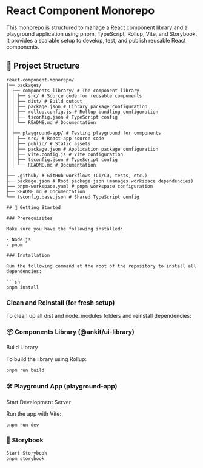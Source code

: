 # React Component Monorepo

This monorepo is structured to manage a React component library and a playground application using pnpm, TypeScript, Rollup, Vite, and Storybook. It provides a scalable setup to develop, test, and publish reusable React components.

## 📂 Project Structure

````plaintext
react-component-monorepo/
│── packages/
│ ├── components-library/ # The component library
│ │ ├── src/ # Source code for reusable components
│ │ ├── dist/ # Build output
│ │ ├── package.json # Library package configuration
│ │ ├── rollup.config.js # Rollup bundling configuration
│ │ ├── tsconfig.json # TypeScript config
│ │ └── README.md # Documentation
│ │
│ ├── playground-app/ # Testing playground for components
│ │ ├── src/ # React app source code
│ │ ├── public/ # Static assets
│ │ ├── package.json # Application package configuration
│ │ ├── vite.config.js # Vite configuration
│ │ ├── tsconfig.json # TypeScript config
│ │ └── README.md # Documentation
│
├── .github/ # GitHub workflows (CI/CD, tests, etc.)
├── package.json # Root package.json (manages workspace dependencies)
├── pnpm-workspace.yaml # pnpm workspace configuration
├── README.md # Documentation
└── tsconfig.base.json # Shared TypeScript config

## 🚀 Getting Started

### Prerequisites

Make sure you have the following installed:

- Node.js
- pnpm

### Installation

Run the following command at the root of the repository to install all dependencies:

```sh
pnpm install
````

### Clean and Reinstall (for fresh setup)

To clean up all dist and node_modules folders and reinstall dependencies:

### 📦 Components Library (@ankit/ui-library)

Build Library

To build the library using Rollup:

```sh
pnpm run build
```

### 🛠 Playground App (playground-app)

Start Development Server

Run the app with Vite:

```sh
pnpm run dev
```

### 📖 Storybook

```sh
Start Storybook
pnpm storybook
```
